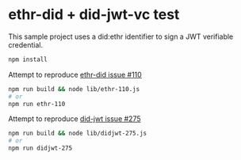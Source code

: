 # ethr-did + did-jwt-vc test

This sample project uses a did:ethr identifier to sign a JWT verifiable credential.

```bash
npm install
```

Attempt to reproduce [ethr-did issue #110](https://github.com/uport-project/ethr-did/issues/110)
```bash
npm run build && node lib/ethr-110.js
# or
npm run ethr-110
```


Attempt to reproduce [did-jwt issue #275](https://github.com/decentralized-identity/did-jwt/issues/275)
```bash
npm run build && node lib/didjwt-275.js
# or
npm run didjwt-275
```
